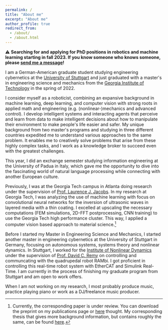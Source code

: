 ```yaml
---
permalink: /
title: "About me"
excerpt: "About me"
author_profile: true
redirect_from: 
  - /about/
  - /about.html
---
```


<p>&#9888; <strong>Searching for and applying for PhD positions in robotics and machine learning starting in fall 2023. If you know someone who knows someone, please <a href="mailto:m.schmitz096@outlook.com">send me a message</a>!</strong> </p>

I am a German-American graduate student studying engineering cybernetics at the [University of Stuttgart](https://www.uni-stuttgart.de/en/)
and just graduated with a master's in engineering science and mechanics from the [Georgia Institute of Technology](https://www.gatech.edu/) in the spring of 2022.

I consider myself as a roboticist, combining an expansive background in machine learning, deep learning, and computer vision with strong roots in applied math and engineering (e.g. (nonlinear-)mechanics and advanced control). 
I develop intelligent systems and interacting agents that perceive and learn from data to make intelligent decisions about how to manipulate their environment to make people's life easier and safer. My unique background from two master's programs and studying in three different countries expedited me to understand various approaches to the same problem. It enables me to creatively solve problems that arise from these highly complex tasks, and I work as a knowledge broker to succeed even with the greatest challenges.

This year, I did an exchange semester studying information engineering at the University of Padua in Italy, which gave me the opportunity to dive into the fascinating world of natural language processing while connecting with another European culture.

Previously, I was at the Georgia Tech campus in Atlanta doing research under the supervision of [Prof. Laurence J. Jacobs](https://ce.gatech.edu/people/faculty/761/overview).
In my research at Georgia Tech, I was analyzing the use of machine learning with focus on convolutional neural networks for the inversion of ultrasonic waves in layered media with a thin coating. I excelled at upscaling the necessary computations (FEM simulations, 2D-FFT postprocessing, CNN training) to use the Georgia Tech high performance cluster. This way, I applied a computer vision based approach to material science.[^1]

Before I started my Master in Engineering Science and Mechanics, I started another master in engineering cybernetics at the University of Stuttgart in Germany, focusing on autonomous systems, systems theory and nonlinear dynamics. In Stuttgart, I worked for the [Institute of Nonlinear Dynamics](https://www.inm.uni-stuttgart.de) under the supervision of [Prof. David C. Remy](https://www.inm.uni-stuttgart.de/en/institut/employees/Remy/) on controlling and communcating with the quadrupedal robot RAMbi. I got proficient in controlling this real-time robot system with EtherCAT and Simulink Real-Time. I am currently in the process of finishing my graduate program from Stuttgart and am open to work offers.

When I am not working on my research, I most probably produce music, practice playing piano or work as a DJ/freelance music producer.

[^1]: Currently, the corresponding paper is under review. You can download the preprint on my publications page or [here](https://github.com/sjmxschm/sjmxschm.github.io/raw/master/files/Machine_Learning_Inv_Max_Schmitz_Paper_Preprint_online.pdf) thought. My corresponding thesis that gives more background information, but contains roughly the same, can be found [here](https://smartech.gatech.edu/bitstream/handle/1853/66518/SCHMITZ-THESIS-2022.pdf?sequence=1).